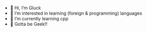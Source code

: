 - 👋 Hi, I’m Gluck
- 👀 I’m interested in learning (foreign & programming) languages
- 🌱 I’m currently learning cpp
- 💞️ Gotta be Geek!!

<!---
sekerdev/sekerdev is a ✨ special ✨ repository because its `README.md` (this file) appears on your GitHub profile.
You can click the Preview link to take a look at your changes.
--->
